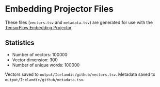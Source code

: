 # Embedding Projector Files

These files (`vectors.tsv` and `metadata.tsv`) are generated for use with the [TensorFlow Embedding Projector](https://projector.tensorflow.org/).

## Statistics

- Number of vectors: 100000
- Vector dimension: 300
- Number of unique words: 100000

Vectors saved to `output/Icelandic/github/vectors.tsv`.
Metadata saved to `output/Icelandic/github/metadata.tsv`.
